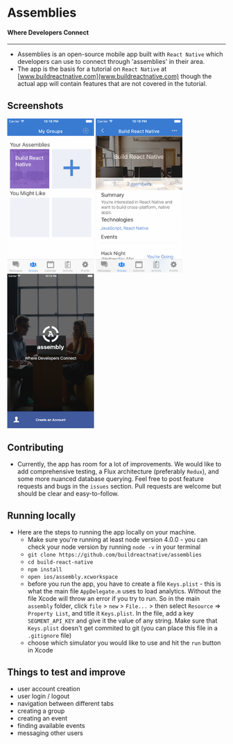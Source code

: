 # Assemblies

#### Where Developers Connect

---

- Assemblies is an open-source mobile app built with `React Native` which developers can use to connect through 'assemblies' in their area.
- The app is the basis for a tutorial on `React Native` at [www.buildreactnative.com](www.buildreactnative.com) though the actual app will contain features that are not covered in the tutorial.

## Screenshots

  <img src="./screenshots/assemblies-a.png" style="width: 200px;"></img>
  <img src="./screenshots/assemblies-b.png" style="width: 200px;"></img>
  <img src="./screenshots/assemblies-c.png" style="width: 200px;"></img>

## Contributing

- Currently, the app has room for a lot of improvements. We would like to add comprehensive testing, a Flux architecture (preferably `Redux`), and some more nuanced database querying. Feel free to post feature requests and bugs in the `issues` section. Pull requests are welcome but should be clear and easy-to-follow.

## Running locally

- Here are the steps to running the app locally on your machine.
  - Make sure you're running at least node version 4.0.0 - you can check your node version by running ```node -v``` in your terminal
  - `git clone https://github.com/buildreactnative/assemblies`
  - `cd build-react-native`
  - `npm install`
  - `open ios/assembly.xcworkspace`
  - before you run the app, you have to create a file `Keys.plist` - this is what the main file `AppDelegate.m` uses to load analytics. Without the file Xcode will throw an error if you try to run. So in the main `assembly` folder, click `file` > `new` > `File...` > then select `Resource` => `Property List`, and title it `Keys.plist`. In the file, add a key `SEGMENT_API_KEY` and give it the value of any string. Make sure that `Keys.plist` doesn't get commited to git (you can place this file in a `.gitignore` file)
  - choose which simulator you would like to use and hit the `run` button in Xcode

## Things to test and improve
  - user account creation
  - user login / logout
  - navigation between different tabs
  - creating a group
  - creating an event
  - finding available events
  - messaging other users
